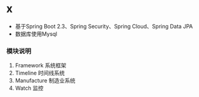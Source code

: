 # x
- 基于Spring Boot 2.3、Spring Security、Spring Cloud、Spring Data JPA
- 数据库使用Mysql
### 模块说明
  1. Framework 系统框架
  2. Timeline 时间线系统
  3. Manufacture 制造业系统
  4. Watch 监控
